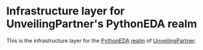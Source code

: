 # Infrastructure layer for UnveilingPartner's PythonEDA realm

This is the infrastructure layer for the [PythonEDA](https://github.com/pythoneda "PythonEDA github organization") [realm](https://github.com/pythoneda-realm/unveilingpartner "PythonEDA realm of UnveilingPartner") of [UnveilingPartner](https://github.com/UnveilingPartner "UnveilingPartner's github page").
